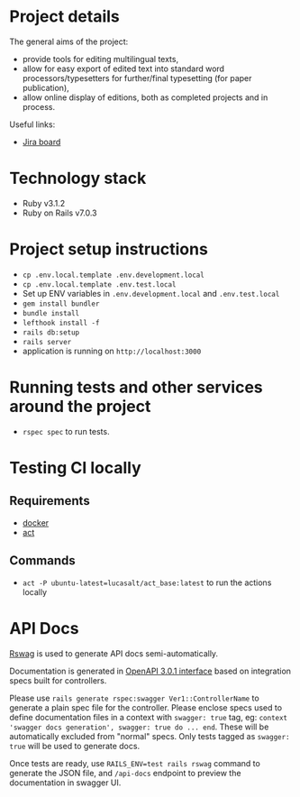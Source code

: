# Project details

The general aims of the project:
- provide tools for editing multilingual texts,
- allow for easy export of edited text into standard word
processors/typesetters for further/final typesetting (for paper
publication),
- allow online display of editions, both as completed projects and in
process.

Useful links:
- [Jira board](https://xfive.atlassian.net/jira/software/c/projects/OPLU/boards/37)

# Technology stack

- Ruby v3.1.2
- Ruby on Rails v7.0.3

# Project setup instructions

- `cp .env.local.template .env.development.local`
- `cp .env.local.template .env.test.local`
- Set up ENV variables in `.env.development.local` and `.env.test.local`
- `gem install bundler`
- `bundle install`
- `lefthook install -f`
- `rails db:setup`
- `rails server`
- application is running on `http://localhost:3000`

# Running tests and other services around the project

- `rspec spec` to run tests.

# Testing CI locally

## Requirements

- [docker](https://www.docker.com/products/docker-desktop/)
- [act](https://github.com/nektos/act)

## Commands

- `act -P ubuntu-latest=lucasalt/act_base:latest` to run the actions locally

# API Docs

[Rswag](https://github.com/rswag/rswag/tree/2.3.0) is used to generate API docs semi-automatically.

Documentation is generated in [OpenAPI 3.0.1 interface](https://swagger.io/specification/) based on integration specs built for controllers.

Please use `rails generate rspec:swagger Ver1::ControllerName` to generate a plain spec file for the controller.
Please enclose specs used to define documentation files in a context with `swagger: true` tag, eg: `context 'swagger docs generation', swagger: true do ... end`.
These will be automatically excluded from "normal" specs. Only tests tagged as `swagger: true` will be used to generate docs.

Once tests are ready, use `RAILS_ENV=test rails rswag` command to generate the JSON file, and `/api-docs` endpoint to preview the documentation in swagger UI.
